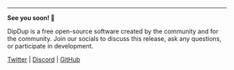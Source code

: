 <!-- markdownlint-disable no-inline-html first-line-heading no-emphasis-as-heading -->
<br><br>
___

__See you soon! 👋__

DipDup is a free open-source software created by the community and for the community. Join our socials to discuss this release, ask any questions, or participate in development.

[Twitter](https://twitter.com/dipdup_io) | [Discord](https://discord.gg/aG8XKuwsQd) | [GitHub](https://github.com/dipdup-io/dipdup)
